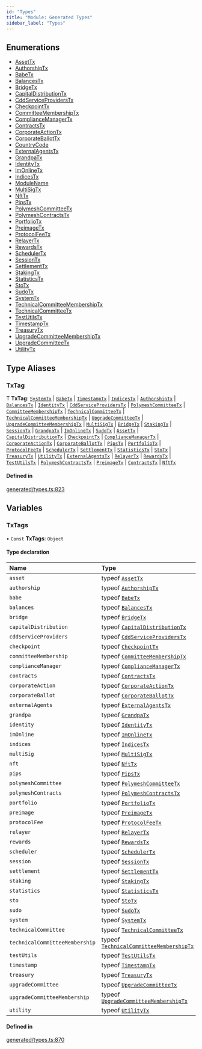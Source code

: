 ```yaml
---
id: "Types"
title: "Module: Generated Types"
sidebar_label: "Types"
---
```


## Enumerations

- [AssetTx](../../../enums/Generated/Types/AssetTx/AssetTx.md)
- [AuthorshipTx](../../../enums/Generated/Types/AuthorshipTx/AuthorshipTx.md)
- [BabeTx](../../../enums/Generated/Types/BabeTx/BabeTx.md)
- [BalancesTx](../../../enums/Generated/Types/BalancesTx/BalancesTx.md)
- [BridgeTx](../../../enums/Generated/Types/BridgeTx/BridgeTx.md)
- [CapitalDistributionTx](../../../enums/Generated/Types/CapitalDistributionTx/CapitalDistributionTx.md)
- [CddServiceProvidersTx](../../../enums/Generated/Types/CddServiceProvidersTx/CddServiceProvidersTx.md)
- [CheckpointTx](../../../enums/Generated/Types/CheckpointTx/CheckpointTx.md)
- [CommitteeMembershipTx](../../../enums/Generated/Types/CommitteeMembershipTx/CommitteeMembershipTx.md)
- [ComplianceManagerTx](../../../enums/Generated/Types/ComplianceManagerTx/ComplianceManagerTx.md)
- [ContractsTx](../../../enums/Generated/Types/ContractsTx/ContractsTx.md)
- [CorporateActionTx](../../../enums/Generated/Types/CorporateActionTx/CorporateActionTx.md)
- [CorporateBallotTx](../../../enums/Generated/Types/CorporateBallotTx/CorporateBallotTx.md)
- [CountryCode](../../../enums/Generated/Types/CountryCode/CountryCode.md)
- [ExternalAgentsTx](../../../enums/Generated/Types/ExternalAgentsTx/ExternalAgentsTx.md)
- [GrandpaTx](../../../enums/Generated/Types/GrandpaTx/GrandpaTx.md)
- [IdentityTx](../../../enums/Generated/Types/IdentityTx/IdentityTx.md)
- [ImOnlineTx](../../../enums/Generated/Types/ImOnlineTx/ImOnlineTx.md)
- [IndicesTx](../../../enums/Generated/Types/IndicesTx/IndicesTx.md)
- [ModuleName](../../../enums/Generated/Types/ModuleName/ModuleName.md)
- [MultiSigTx](../../../enums/Generated/Types/MultiSigTx/MultiSigTx.md)
- [NftTx](../../../enums/Generated/Types/NftTx/NftTx.md)
- [PipsTx](../../../enums/Generated/Types/PipsTx/PipsTx.md)
- [PolymeshCommitteeTx](../../../enums/Generated/Types/PolymeshCommitteeTx/PolymeshCommitteeTx.md)
- [PolymeshContractsTx](../../../enums/Generated/Types/PolymeshContractsTx/PolymeshContractsTx.md)
- [PortfolioTx](../../../enums/Generated/Types/PortfolioTx/PortfolioTx.md)
- [PreimageTx](../../../enums/Generated/Types/PreimageTx/PreimageTx.md)
- [ProtocolFeeTx](../../../enums/Generated/Types/ProtocolFeeTx/ProtocolFeeTx.md)
- [RelayerTx](../../../enums/Generated/Types/RelayerTx/RelayerTx.md)
- [RewardsTx](../../../enums/Generated/Types/RewardsTx/RewardsTx.md)
- [SchedulerTx](../../../enums/Generated/Types/SchedulerTx/SchedulerTx.md)
- [SessionTx](../../../enums/Generated/Types/SessionTx/SessionTx.md)
- [SettlementTx](../../../enums/Generated/Types/SettlementTx/SettlementTx.md)
- [StakingTx](../../../enums/Generated/Types/StakingTx/StakingTx.md)
- [StatisticsTx](../../../enums/Generated/Types/StatisticsTx/StatisticsTx.md)
- [StoTx](../../../enums/Generated/Types/StoTx/StoTx.md)
- [SudoTx](../../../enums/Generated/Types/SudoTx/SudoTx.md)
- [SystemTx](../../../enums/Generated/Types/SystemTx/SystemTx.md)
- [TechnicalCommitteeMembershipTx](../../../enums/Generated/Types/TechnicalCommitteeMembershipTx/TechnicalCommitteeMembershipTx.md)
- [TechnicalCommitteeTx](../../../enums/Generated/Types/TechnicalCommitteeTx/TechnicalCommitteeTx.md)
- [TestUtilsTx](../../../enums/Generated/Types/TestUtilsTx/TestUtilsTx.md)
- [TimestampTx](../../../enums/Generated/Types/TimestampTx/TimestampTx.md)
- [TreasuryTx](../../../enums/Generated/Types/TreasuryTx/TreasuryTx.md)
- [UpgradeCommitteeMembershipTx](../../../enums/Generated/Types/UpgradeCommitteeMembershipTx/UpgradeCommitteeMembershipTx.md)
- [UpgradeCommitteeTx](../../../enums/Generated/Types/UpgradeCommitteeTx/UpgradeCommitteeTx.md)
- [UtilityTx](../../../enums/Generated/Types/UtilityTx/UtilityTx.md)

## Type Aliases

### TxTag

Ƭ **TxTag**: [`SystemTx`](../../../enums/Generated/Types/SystemTx/SystemTx.md) \| [`BabeTx`](../../../enums/Generated/Types/BabeTx/BabeTx.md) \| [`TimestampTx`](../../../enums/Generated/Types/TimestampTx/TimestampTx.md) \| [`IndicesTx`](../../../enums/Generated/Types/IndicesTx/IndicesTx.md) \| [`AuthorshipTx`](../../../enums/Generated/Types/AuthorshipTx/AuthorshipTx.md) \| [`BalancesTx`](../../../enums/Generated/Types/BalancesTx/BalancesTx.md) \| [`IdentityTx`](../../../enums/Generated/Types/IdentityTx/IdentityTx.md) \| [`CddServiceProvidersTx`](../../../enums/Generated/Types/CddServiceProvidersTx/CddServiceProvidersTx.md) \| [`PolymeshCommitteeTx`](../../../enums/Generated/Types/PolymeshCommitteeTx/PolymeshCommitteeTx.md) \| [`CommitteeMembershipTx`](../../../enums/Generated/Types/CommitteeMembershipTx/CommitteeMembershipTx.md) \| [`TechnicalCommitteeTx`](../../../enums/Generated/Types/TechnicalCommitteeTx/TechnicalCommitteeTx.md) \| [`TechnicalCommitteeMembershipTx`](../../../enums/Generated/Types/TechnicalCommitteeMembershipTx/TechnicalCommitteeMembershipTx.md) \| [`UpgradeCommitteeTx`](../../../enums/Generated/Types/UpgradeCommitteeTx/UpgradeCommitteeTx.md) \| [`UpgradeCommitteeMembershipTx`](../../../enums/Generated/Types/UpgradeCommitteeMembershipTx/UpgradeCommitteeMembershipTx.md) \| [`MultiSigTx`](../../../enums/Generated/Types/MultiSigTx/MultiSigTx.md) \| [`BridgeTx`](../../../enums/Generated/Types/BridgeTx/BridgeTx.md) \| [`StakingTx`](../../../enums/Generated/Types/StakingTx/StakingTx.md) \| [`SessionTx`](../../../enums/Generated/Types/SessionTx/SessionTx.md) \| [`GrandpaTx`](../../../enums/Generated/Types/GrandpaTx/GrandpaTx.md) \| [`ImOnlineTx`](../../../enums/Generated/Types/ImOnlineTx/ImOnlineTx.md) \| [`SudoTx`](../../../enums/Generated/Types/SudoTx/SudoTx.md) \| [`AssetTx`](../../../enums/Generated/Types/AssetTx/AssetTx.md) \| [`CapitalDistributionTx`](../../../enums/Generated/Types/CapitalDistributionTx/CapitalDistributionTx.md) \| [`CheckpointTx`](../../../enums/Generated/Types/CheckpointTx/CheckpointTx.md) \| [`ComplianceManagerTx`](../../../enums/Generated/Types/ComplianceManagerTx/ComplianceManagerTx.md) \| [`CorporateActionTx`](../../../enums/Generated/Types/CorporateActionTx/CorporateActionTx.md) \| [`CorporateBallotTx`](../../../enums/Generated/Types/CorporateBallotTx/CorporateBallotTx.md) \| [`PipsTx`](../../../enums/Generated/Types/PipsTx/PipsTx.md) \| [`PortfolioTx`](../../../enums/Generated/Types/PortfolioTx/PortfolioTx.md) \| [`ProtocolFeeTx`](../../../enums/Generated/Types/ProtocolFeeTx/ProtocolFeeTx.md) \| [`SchedulerTx`](../../../enums/Generated/Types/SchedulerTx/SchedulerTx.md) \| [`SettlementTx`](../../../enums/Generated/Types/SettlementTx/SettlementTx.md) \| [`StatisticsTx`](../../../enums/Generated/Types/StatisticsTx/StatisticsTx.md) \| [`StoTx`](../../../enums/Generated/Types/StoTx/StoTx.md) \| [`TreasuryTx`](../../../enums/Generated/Types/TreasuryTx/TreasuryTx.md) \| [`UtilityTx`](../../../enums/Generated/Types/UtilityTx/UtilityTx.md) \| [`ExternalAgentsTx`](../../../enums/Generated/Types/ExternalAgentsTx/ExternalAgentsTx.md) \| [`RelayerTx`](../../../enums/Generated/Types/RelayerTx/RelayerTx.md) \| [`RewardsTx`](../../../enums/Generated/Types/RewardsTx/RewardsTx.md) \| [`TestUtilsTx`](../../../enums/Generated/Types/TestUtilsTx/TestUtilsTx.md) \| [`PolymeshContractsTx`](../../../enums/Generated/Types/PolymeshContractsTx/PolymeshContractsTx.md) \| [`PreimageTx`](../../../enums/Generated/Types/PreimageTx/PreimageTx.md) \| [`ContractsTx`](../../../enums/Generated/Types/ContractsTx/ContractsTx.md) \| [`NftTx`](../../../enums/Generated/Types/NftTx/NftTx.md)

#### Defined in

[generated/types.ts:823](https://github.com/PolymeshAssociation/polymesh-sdk/blob/de58d40fd/src/generated/types.ts#L823)

## Variables

### TxTags

• `Const` **TxTags**: `Object`

#### Type declaration

| Name | Type |
| :------ | :------ |
| `asset` | typeof [`AssetTx`](../../../enums/Generated/Types/AssetTx/AssetTx.md) |
| `authorship` | typeof [`AuthorshipTx`](../../../enums/Generated/Types/AuthorshipTx/AuthorshipTx.md) |
| `babe` | typeof [`BabeTx`](../../../enums/Generated/Types/BabeTx/BabeTx.md) |
| `balances` | typeof [`BalancesTx`](../../../enums/Generated/Types/BalancesTx/BalancesTx.md) |
| `bridge` | typeof [`BridgeTx`](../../../enums/Generated/Types/BridgeTx/BridgeTx.md) |
| `capitalDistribution` | typeof [`CapitalDistributionTx`](../../../enums/Generated/Types/CapitalDistributionTx/CapitalDistributionTx.md) |
| `cddServiceProviders` | typeof [`CddServiceProvidersTx`](../../../enums/Generated/Types/CddServiceProvidersTx/CddServiceProvidersTx.md) |
| `checkpoint` | typeof [`CheckpointTx`](../../../enums/Generated/Types/CheckpointTx/CheckpointTx.md) |
| `committeeMembership` | typeof [`CommitteeMembershipTx`](../../../enums/Generated/Types/CommitteeMembershipTx/CommitteeMembershipTx.md) |
| `complianceManager` | typeof [`ComplianceManagerTx`](../../../enums/Generated/Types/ComplianceManagerTx/ComplianceManagerTx.md) |
| `contracts` | typeof [`ContractsTx`](../../../enums/Generated/Types/ContractsTx/ContractsTx.md) |
| `corporateAction` | typeof [`CorporateActionTx`](../../../enums/Generated/Types/CorporateActionTx/CorporateActionTx.md) |
| `corporateBallot` | typeof [`CorporateBallotTx`](../../../enums/Generated/Types/CorporateBallotTx/CorporateBallotTx.md) |
| `externalAgents` | typeof [`ExternalAgentsTx`](../../../enums/Generated/Types/ExternalAgentsTx/ExternalAgentsTx.md) |
| `grandpa` | typeof [`GrandpaTx`](../../../enums/Generated/Types/GrandpaTx/GrandpaTx.md) |
| `identity` | typeof [`IdentityTx`](../../../enums/Generated/Types/IdentityTx/IdentityTx.md) |
| `imOnline` | typeof [`ImOnlineTx`](../../../enums/Generated/Types/ImOnlineTx/ImOnlineTx.md) |
| `indices` | typeof [`IndicesTx`](../../../enums/Generated/Types/IndicesTx/IndicesTx.md) |
| `multiSig` | typeof [`MultiSigTx`](../../../enums/Generated/Types/MultiSigTx/MultiSigTx.md) |
| `nft` | typeof [`NftTx`](../../../enums/Generated/Types/NftTx/NftTx.md) |
| `pips` | typeof [`PipsTx`](../../../enums/Generated/Types/PipsTx/PipsTx.md) |
| `polymeshCommittee` | typeof [`PolymeshCommitteeTx`](../../../enums/Generated/Types/PolymeshCommitteeTx/PolymeshCommitteeTx.md) |
| `polymeshContracts` | typeof [`PolymeshContractsTx`](../../../enums/Generated/Types/PolymeshContractsTx/PolymeshContractsTx.md) |
| `portfolio` | typeof [`PortfolioTx`](../../../enums/Generated/Types/PortfolioTx/PortfolioTx.md) |
| `preimage` | typeof [`PreimageTx`](../../../enums/Generated/Types/PreimageTx/PreimageTx.md) |
| `protocolFee` | typeof [`ProtocolFeeTx`](../../../enums/Generated/Types/ProtocolFeeTx/ProtocolFeeTx.md) |
| `relayer` | typeof [`RelayerTx`](../../../enums/Generated/Types/RelayerTx/RelayerTx.md) |
| `rewards` | typeof [`RewardsTx`](../../../enums/Generated/Types/RewardsTx/RewardsTx.md) |
| `scheduler` | typeof [`SchedulerTx`](../../../enums/Generated/Types/SchedulerTx/SchedulerTx.md) |
| `session` | typeof [`SessionTx`](../../../enums/Generated/Types/SessionTx/SessionTx.md) |
| `settlement` | typeof [`SettlementTx`](../../../enums/Generated/Types/SettlementTx/SettlementTx.md) |
| `staking` | typeof [`StakingTx`](../../../enums/Generated/Types/StakingTx/StakingTx.md) |
| `statistics` | typeof [`StatisticsTx`](../../../enums/Generated/Types/StatisticsTx/StatisticsTx.md) |
| `sto` | typeof [`StoTx`](../../../enums/Generated/Types/StoTx/StoTx.md) |
| `sudo` | typeof [`SudoTx`](../../../enums/Generated/Types/SudoTx/SudoTx.md) |
| `system` | typeof [`SystemTx`](../../../enums/Generated/Types/SystemTx/SystemTx.md) |
| `technicalCommittee` | typeof [`TechnicalCommitteeTx`](../../../enums/Generated/Types/TechnicalCommitteeTx/TechnicalCommitteeTx.md) |
| `technicalCommitteeMembership` | typeof [`TechnicalCommitteeMembershipTx`](../../../enums/Generated/Types/TechnicalCommitteeMembershipTx/TechnicalCommitteeMembershipTx.md) |
| `testUtils` | typeof [`TestUtilsTx`](../../../enums/Generated/Types/TestUtilsTx/TestUtilsTx.md) |
| `timestamp` | typeof [`TimestampTx`](../../../enums/Generated/Types/TimestampTx/TimestampTx.md) |
| `treasury` | typeof [`TreasuryTx`](../../../enums/Generated/Types/TreasuryTx/TreasuryTx.md) |
| `upgradeCommittee` | typeof [`UpgradeCommitteeTx`](../../../enums/Generated/Types/UpgradeCommitteeTx/UpgradeCommitteeTx.md) |
| `upgradeCommitteeMembership` | typeof [`UpgradeCommitteeMembershipTx`](../../../enums/Generated/Types/UpgradeCommitteeMembershipTx/UpgradeCommitteeMembershipTx.md) |
| `utility` | typeof [`UtilityTx`](../../../enums/Generated/Types/UtilityTx/UtilityTx.md) |

#### Defined in

[generated/types.ts:870](https://github.com/PolymeshAssociation/polymesh-sdk/blob/de58d40fd/src/generated/types.ts#L870)
